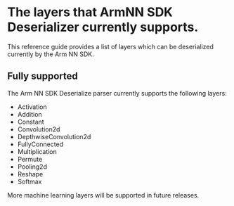 # The layers that ArmNN SDK Deserializer currently supports.

This reference guide provides a list of layers which can be deserialized currently by the Arm NN SDK.

## Fully supported

The Arm NN SDK Deserialize parser currently supports the following layers:

* Activation
* Addition
* Constant
* Convolution2d
* DepthwiseConvolution2d
* FullyConnected
* Multiplication
* Permute
* Pooling2d
* Reshape
* Softmax

More machine learning layers will be supported in future releases.
